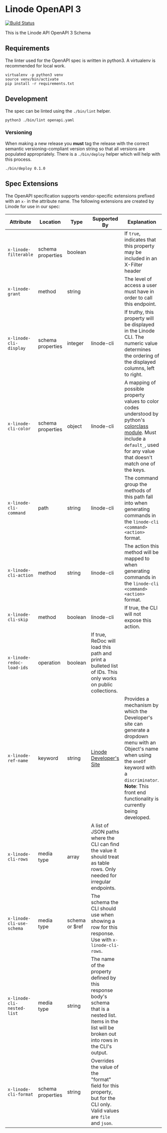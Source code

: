 # Linode OpenAPI 3

[![Build Status](https://travis-ci.com/linode/linode-api-docs.svg?branch=master)](https://travis-ci.com/linode/linode-api-docs)

This is the Linode API OpenAPI 3 Schema

## Requirements

The linter used for the OpenAPI spec is written in python3.
A virtualenv is recommended for local work.

```
virtualenv -p python3 venv
source venv/bin/activate
pip install -r requirements.txt
```

## Development

The spec can be linted using the `./bin/lint` helper.

```
python3 ./bin/lint openapi.yaml
```

### Versioning

When making a new release you **must** tag the release with the correct semantic versioning-compliant version string so that all versions are populated appropriately.
There is a `./bin/deploy` helper which will help with this process.

```
./bin/deploy 0.1.0
```

## Spec Extensions

The OpenAPI specification supports vendor-specific extensions prefixed with an
`x-` in the attribute name.  The following extensions are created by Linode for
use in our spec:

Attribute | Location | Type | Supported By | Explanation
---|---|---|---|---
`x-linode-filterable` | schema properties | boolean | | If `true`, indicates that this property may be included in an X-Filter header
`x-linode-grant` | method | string | | The level of access a user must have in order to call this endpoint.
`x-linode-cli-display` | schema properties | integer | linode-cli | If truthy, this property will be displayed in the Linode CLI.  The numeric value determines the ordering of the displayed columns, left to right.
`x-linode-cli-color` | schema properties | object | linode-cli | A mapping of possible property values to color codes understood by python's [colorclass module](https://pypi.python.org/pypi/colorclass).  Must include a `default_`, used for any value that doesn't match one of the keys.
`x-linode-cli-command` | path | string | linode-cli | The command group the methods of this path fall into when generating commands in the `linode-cli <command> <action>` format.
`x-linode-cli-action` | method | string | linode-cli | The action this method will be mapped to when generating commands in the `linode-cli <command> <action>` format.
`x-linode-cli-skip` | method | boolean | linode-cli | If true, the CLI will not expose this action.
`x-linode-redoc-load-ids`| operation | boolean | If true, ReDoc will load this path and print a bulleted list of IDs.  This only works on public collections.
`x-linode-ref-name`| keyword | string | [Linode Developer's Site](https://github.com/linode/developers) | Provides a mechanism by which the Developer's site can generate a dropdown menu with an Object's name when using the `oneOf` keyword with a `discriminator`. **Note**: This front end functionality is currently being developed.
`x-linode-cli-rows`| media type | array | A list of JSON paths where the CLI can find the value it should treat as table rows.  Only needed for irregular endpoints.
`x-linode-cli-use-schema` | media type | schema or $ref | The schema the CLI should use when showing a row for this response.  Use with `x-linode-cli-rows`.
`x-linode-cli-nested-list` | media type | string | The name of the property defined by this response body's schema that is a nested list.  Items in the list will be broken out into rows in the CLI's output.
`x-linode-cli-format` | schema properties | string | Overrides the value of the "format" field for this property, but for the CLI only.  Valid values are `file` and `json`.

